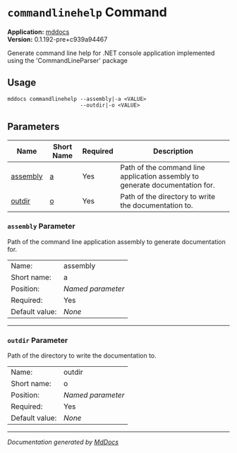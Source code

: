 # `commandlinehelp` Command

**Application:** [mddocs](../commandline.md)  
**Version:** 0.1.192\-pre+c939a94467

Generate command line help for .NET console application implemented using the 'CommandLineParser' package

## Usage

```
mddocs commandlinehelp --assembly|-a <VALUE>
                       --outdir|-o <VALUE>
```

## Parameters

| Name                            | Short Name               | Required | Description                                                                  |
| ------------------------------- | ------------------------ | -------- | ---------------------------------------------------------------------------- |
| [assembly](#assembly-parameter) | [a](#assembly-parameter) | Yes      | Path of the command line application assembly to generate documentation for. |
| [outdir](#outdir-parameter)     | [o](#outdir-parameter)   | Yes      | Path of the directory to write the documentation to.                         |

### `assembly` Parameter

Path of the command line application assembly to generate documentation for.

|                |                   |
| -------------- | ----------------- |
| Name:          | assembly          |
| Short name:    | a                 |
| Position:      | *Named parameter* |
| Required:      | Yes               |
| Default value: | *None*            |
___

### `outdir` Parameter

Path of the directory to write the documentation to.

|                |                   |
| -------------- | ----------------- |
| Name:          | outdir            |
| Short name:    | o                 |
| Position:      | *Named parameter* |
| Required:      | Yes               |
| Default value: | *None*            |
___

*Documentation generated by [MdDocs](https://github.com/ap0llo/mddocs)*
